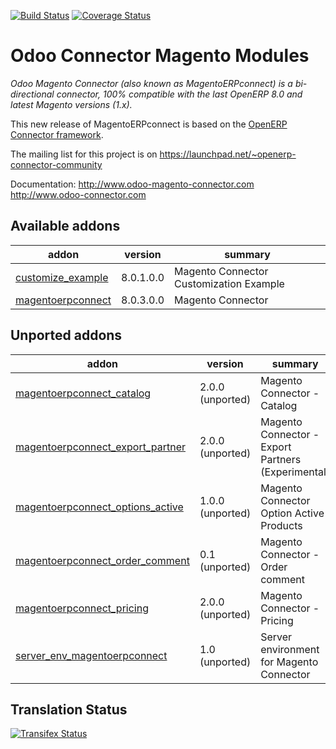 [![Build Status](https://travis-ci.org/OCA/connector-magento.svg?branch=8.0)](https://travis-ci.org/OCA/connector-magento)
[![Coverage Status](https://coveralls.io/repos/OCA/connector-magento/badge.svg?branch=8.0)](https://coveralls.io/r/OCA/connector-magento?branch=8.0)

Odoo Connector Magento Modules
==============================

*Odoo Magento Connector (also known as MagentoERPconnect) is a bi-directional connector, 100% compatible with the last OpenERP 8.0 and latest Magento versions (1.x).*

This new release of MagentoERPconnect is based on the [OpenERP Connector framework](https://github.com/OCA/connector).

The mailing list for this project is on https://launchpad.net/~openerp-connector-community

Documentation:
http://www.odoo-magento-connector.com
http://www.odoo-connector.com

[//]: # (addons)
Available addons
----------------
addon | version | summary
--- | --- | ---
[customize_example](customize_example/) | 8.0.1.0.0 | Magento Connector Customization Example
[magentoerpconnect](magentoerpconnect/) | 8.0.3.0.0 | Magento Connector

Unported addons
---------------
addon | version | summary
--- | --- | ---
[magentoerpconnect_catalog](__unported__/magentoerpconnect_catalog/) | 2.0.0 (unported) | Magento Connector - Catalog
[magentoerpconnect_export_partner](__unported__/magentoerpconnect_export_partner/) | 2.0.0 (unported) | Magento Connector - Export Partners (Experimental)
[magentoerpconnect_options_active](__unported__/magentoerpconnect_options_active/) | 1.0.0 (unported) | Magento Connector Option Active Products
[magentoerpconnect_order_comment](__unported__/magentoerpconnect_order_comment/) | 0.1 (unported) | Magento Connector - Order comment
[magentoerpconnect_pricing](__unported__/magentoerpconnect_pricing/) | 2.0.0 (unported) | Magento Connector - Pricing
[server_env_magentoerpconnect](__unported__/server_env_magentoerpconnect/) | 1.0 (unported) | Server environment for Magento Connector

[//]: # (end addons)

Translation Status
------------------
[![Transifex Status](https://www.transifex.com/projects/p/OCA-connector-magento-8-0/chart/image_png)](https://www.transifex.com/projects/p/OCA-connector-magento-8-0)
